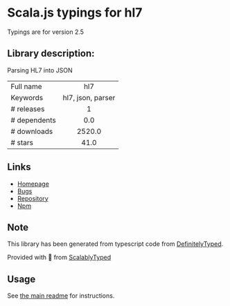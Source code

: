 
# Scala.js typings for hl7

Typings are for version 2.5

## Library description:
Parsing HL7 into JSON

|                    |                 |
| ------------------ | :-------------: |
| Full name          | hl7 |
| Keywords           | hl7, json, parser |
| # releases         | 1 |
| # dependents       | 0.0 |
| # downloads        | 2520.0 |
| # stars            | 41.0 |

## Links
- [Homepage](https://github.com/amida-tech/hl7)
- [Bugs](https://github.com/amida-tech/hl7/issues)
- [Repository](https://github.com/amida-tech/hl7)
- [Npm](https://www.npmjs.com/package/hl7)
    


## Note
This library has been generated from typescript code from [DefinitelyTyped](https://definitelytyped.org).

Provided with :purple_heart: from [ScalablyTyped](https://github.com/oyvindberg/ScalablyTyped)

## Usage
See [the main readme](../../readme.md) for instructions.


